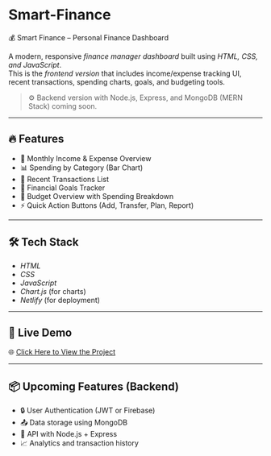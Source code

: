 # Smart-Finance
💰 Smart Finance – Personal Finance Dashboard

A modern, responsive *finance manager dashboard* built using *HTML, CSS, and JavaScript*.  
This is the *frontend version* that includes income/expense tracking UI, recent transactions, spending charts, goals, and budgeting tools.

> ⚙ Backend version with Node.js, Express, and MongoDB (MERN Stack) coming soon.

---

## 🔥 Features

- 💼 Monthly Income & Expense Overview  
- 📊 Spending by Category (Bar Chart)  
- 📄 Recent Transactions List  
- 🎯 Financial Goals Tracker  
- 📅 Budget Overview with Spending Breakdown  
- ⚡ Quick Action Buttons (Add, Transfer, Plan, Report)

---

## 🛠 Tech Stack

- *HTML*
- *CSS*
- *JavaScript*
- *Chart.js* (for charts)
- *Netlify* (for deployment)

---

## 🚀 Live Demo

🌐 [Click Here to View the Project](...........)

---

## 📦 Upcoming Features (Backend)

- 🔒 User Authentication (JWT or Firebase)
- 📤 Data storage using MongoDB
- 🧠 API with Node.js + Express
- 📈 Analytics and transaction history
